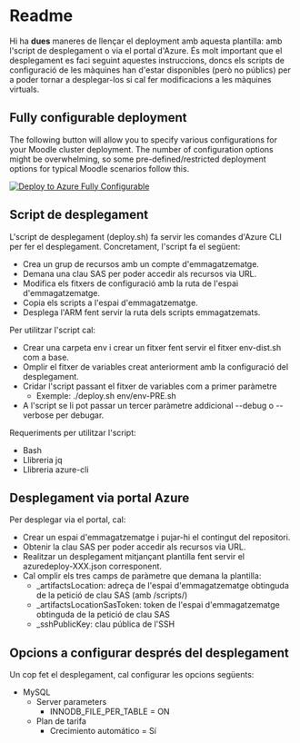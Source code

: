 # Readme #

Hi ha **dues** maneres de llençar el deployment amb aquesta plantilla: amb l'script de desplegament o via el portal d'Azure.
És molt important que el desplegament es faci seguint aquestes instruccions, doncs els scripts de configuració de les màquines han d'estar disponibles (però no públics) per a poder tornar a desplegar-los si cal fer modificacions a les màquines virtuals.

## Fully configurable deployment

The following button will allow you to specify various configurations for your Moodle cluster
deployment. The number of configuration options might be overwhelming, so some pre-defined/restricted deployment options for
typical Moodle scenarios follow this.

[![Deploy to Azure Fully Configurable](http://azuredeploy.net/deploybutton.png)](https://portal.azure.com/#create/Microsoft.Template/uri/https%3A%2F%2Fraw.githubusercontent.com%2Falbandrod%2Fazure-Moodle%2Fmaster%2Fazuredeploy-PRE.json) 

## Script de desplegament ##

L'script de desplegament (deploy.sh) fa servir les comandes d'Azure CLI per fer el desplegament.
Concretament, l'script fa el següent:

  - Crea un grup de recursos amb un compte d'emmagatzematge.
  - Demana una clau SAS per poder accedir als recursos via URL.
  - Modifica els fitxers de configuració amb la ruta de l'espai d'emmagatzematge.
  - Copia els scripts a l'espai d'emmagatzematge.
  - Desplega l'ARM fent servir la ruta dels scripts emmagatzemats.

Per utilitzar l'script cal:

  - Crear una carpeta env i crear un fitxer fent servir el fitxer env-dist.sh com a base.
  - Omplir el fitxer de variables creat anteriorment amb la configuració del desplegament.
  - Cridar l'script passant el fitxer de variables com a primer paràmetre
    - Exemple: ./deploy.sh env/env-PRE.sh
  - A l'script se li pot passar un tercer paràmetre addicional --debug o --verbose per debugar.

Requeriments per utilitzar l'script:

  - Bash
  - Llibreria jq
  - Llibreria azure-cli

## Desplegament via portal Azure ##

Per desplegar via el portal, cal:

  - Crear un espai d'emmagatzematge i pujar-hi el contingut del repositori.
  - Obtenir la clau SAS per poder accedir als recursos via URL.
  - Realitzar un desplegament mitjançant plantilla fent servir el azuredeploy-XXX.json corresponent.
  - Cal omplir els tres camps de paràmetre que demana la plantilla:
    - \_artifactsLocation: adreça de l'espai d'emmagatzematge obtinguda de la petició de clau SAS (amb /scripts/)
    - \_artifactsLocationSasToken: token de l'espai d'emmagatzematge obtinguda de la petició de clau SAS
    - \_sshPublicKey: clau pública de l'SSH

## Opcions a configurar després del desplegament ##

Un cop fet el desplegament, cal configurar les opcions següents:

  - MySQL
    - Server parameters
      - INNODB_FILE_PER_TABLE = ON
    - Plan de tarifa
      - Crecimiento automático = Sí
